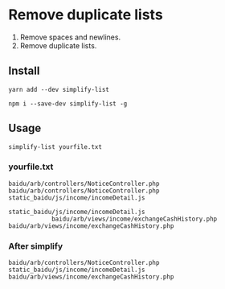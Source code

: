 # Remove duplicate lists

1. Remove spaces and newlines.
2. Remove duplicate lists.

## Install

```
yarn add --dev simplify-list
```

```
npm i --save-dev simplify-list -g
```

## Usage

```
simplify-list yourfile.txt
```

### yourfile.txt

```
baidu/arb/controllers/NoticeController.php
baidu/arb/controllers/NoticeController.php
static_baidu/js/income/incomeDetail.js

static_baidu/js/income/incomeDetail.js
			baidu/arb/views/income/exchangeCashHistory.php
baidu/arb/views/income/exchangeCashHistory.php
```

### After simplify

```
baidu/arb/controllers/NoticeController.php
static_baidu/js/income/incomeDetail.js
baidu/arb/views/income/exchangeCashHistory.php
```